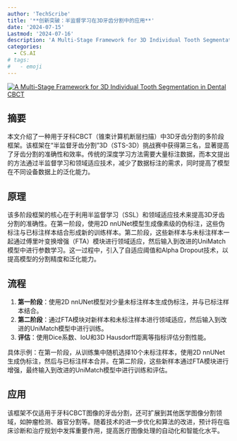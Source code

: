 ```yaml
---
author: 'TechScribe'
title: '**创新突破：半监督学习在3D牙齿分割中的应用**'
date: '2024-07-15'
Lastmod: '2024-07-16'
description: 'A Multi-Stage Framework for 3D Individual Tooth Segmentation in Dental CBCT'
categories:
  - CS.AI
# tags:
#   - emoji
---
```


[![A Multi-Stage Framework for 3D Individual Tooth Segmentation in Dental CBCT](https://arxiv-research-1301205113.cos.ap-guangzhou.myqcloud.com/images/2407.10433v1.pdf_0.jpg)](https://arxiv.org/abs/2407.10433v1)

## 摘要

本文介绍了一种用于牙科CBCT（锥束计算机断层扫描）中3D牙齿分割的多阶段框架。该框架在“半监督牙齿分割”3D（STS-3D）挑战赛中获得第三名，显著提高了牙齿分割的准确性和效率。传统的深度学习方法需要大量标注数据，而本文提出的方法通过半监督学习和领域适应技术，减少了数据标注的需求，同时提高了模型在不同设备数据上的泛化能力。<!--more-->

## 原理

该多阶段框架的核心在于利用半监督学习（SSL）和领域适应技术来提高3D牙齿分割的准确性。在第一阶段，使用2D nnUNet模型生成像素级的伪标注，这些伪标注与已标注样本结合形成新的训练样本。第二阶段，这些新样本与未标注样本一起通过傅里叶变换增强（FTA）模块进行领域适应，然后输入到改进的UniMatch模型中进行参数学习。这一过程中，引入了自适应阈值和Alpha Dropout技术，以提高模型的分割精度和泛化能力。

## 流程

1. **第一阶段**：使用2D nnUNet模型对少量未标注样本生成伪标注，并与已标注样本结合。
2. **第二阶段**：通过FTA模块对新样本和未标注样本进行领域适应，然后输入到改进的UniMatch模型中进行训练。
3. **评估**：使用Dice系数、IoU和3D Hausdorff距离等指标评估分割性能。

具体示例：在第一阶段，从训练集中随机选择10个未标注样本，使用2D nnUNet生成伪标注，然后与已标注样本合并。在第二阶段，这些新样本通过FTA模块进行增强，最终输入到改进的UniMatch模型中进行训练和评估。

## 应用

该框架不仅适用于牙科CBCT图像的牙齿分割，还可扩展到其他医学图像分割领域，如肿瘤检测、器官分割等。随着技术的进一步优化和算法的改进，预计将在临床诊断和治疗规划中发挥重要作用，提高医疗图像处理的自动化和智能化水平。